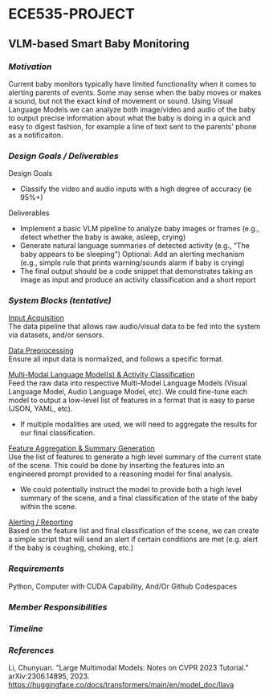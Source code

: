 # ECE535-PROJECT
## VLM-based Smart Baby Monitoring

### *Motivation*
Current baby monitors typically have limited functionality when it comes to alerting parents of events. Some may sense when the baby moves or makes a sound, but not the exact kind of movement or sound. 
Using Visual Language Models we can analyze both image/video and audio of the baby to output precise information about what the baby is doing in a quick and easy to digest fashion, for example a line 
of text sent to the parents' phone as a notificaiton. 
### *Design Goals / Deliverables*
Design Goals
* Classify the video and audio inputs with a high degree of accuracy (ie 95%+) 

Deliverables

* Implement a basic VLM pipeline to analyze baby images or frames (e.g., detect whether the baby is awake, asleep, crying)
* Generate natural language summaries of detected activity (e.g., “The baby appears to be sleeping”) Optional: Add an alerting mechanism (e.g., simple rule that prints warning/sounds alarm if baby is crying)
* The final output should be a code snippet that demonstrates taking an image as input and produce an activity classification and a short report
  
### *System Blocks (tentative)*
<ins>Input Acquisition</ins><br>
The data pipeline that allows raw audio/visual data to be fed into the system via datasets, and/or sensors.

<ins>Data Preprocessing</ins><br>
Ensure all input data is normalized, and follows a specific format.

<ins>Multi-Modal Language Model(s) & Activity Classification</ins><br>
Feed the raw data into respective Multi-Model Language Models (Visual Language Model, Audio Language Model, etc). We could fine-tune each model to output a low-level list of features in a format that is easy to parse (JSON, YAML, etc).

- If multiple modalities are used, we will need to aggregate the results for our final classification. 

<ins>Feature Aggregation & Summary Generation</ins><br>
Use the list of features to generate a high level summary of the current state of the scene. This could be done by inserting the features into an engineered prompt provided to a reasoning model for final analysis.

- We could potentially instruct the model to provide both a high level summary of the scene, and a final classification of the state of the baby within the scene.

<ins>Alerting / Reporting</ins><br>
Based on the feature list and final classification of the scene, we can create a simple script that will send an alert if certain conditions are met (e.g. alert if the baby is coughing, choking, etc.)

### *Requirements*
Python, Computer with CUDA Capability, And/Or Github Codespaces
### *Member Responsibilities*

### *Timeline*

### *References*

Li, Chunyuan. "Large Multimodal Models: Notes on CVPR 2023 Tutorial." arXiv:2306.14895, 2023. <br>
https://huggingface.co/docs/transformers/main/en/model_doc/llava


